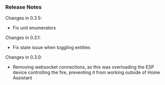 ### Release Notes

Changes in 0.3.5:

- Fix unit enumerators

Changes in 0.3.1:

- Fix state issue when toggling entities

Changes in 0.3.0:

- Removing websocket connections, as this was overloading the ESP device controlling the fire, preventing it from working outside of Home Assistant